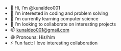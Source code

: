 - 👋 Hi, I’m @kunaldeo001
- 👀 I’m interested in coding and problem solving
- 🌱 I’m currently learning computer science
- 💞️ I’m looking to collaborate on interesting projects
- 📫 kunaldeo001@gmail.com
- 😄 Pronouns: His/him
- ⚡ Fun fact: I love interesting collaboration

<!---
kunaldeo001/kunaldeo001 is a ✨ special ✨ repository because its `README.md` (this file) appears on your GitHub profile.
You can click the Preview link to take a look at your changes.
--->
